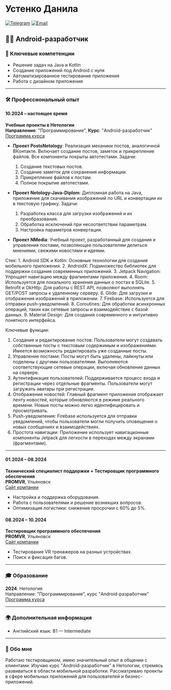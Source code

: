 # Устенко Данила

[![Telegram](https://img.shields.io/badge/Telegram-@bens0m-blue.svg)](https://t.me/bens0m) 
[![Email](https://img.shields.io/badge/Email-skviil.93@gmail.com-orange.svg)](mailto:skvill.93@gmail.com)

## 👨‍💻 Android-разработчик

### 🔑 Ключевые компетенции
- Решение задач на Java и Kotlin
- Создание приложений под Android с нуля
- Автоматизированное тестирование приложения
- Работа с дизайном приложения

---

### 🛠️ Профессиональный опыт

#### 10.2024 – настоящее время
**Учебные проекты в Нетологии**  
**Направление**: "Программирование", **Курс**: "Android-разработчик"  
[Программа курса](#)

- **Проект PostsNetology**: Реализация механики постов, аналогичной ВКонтакте. Включает создание постов, заметок и прикрепление файлов. Все компоненты покрыты автотестами.
 Задачи:
    1. Создание текстовых постов.
    2. Создание заметок для сохранения информации.
    3. Прикрепление файлов к постам.
    4. Полное покрытие автотестами.

- **Проект Netology-Java-Diplom**: Дипломная работа на Java, приложение для скачивания изображений по URL и конвертации их в текстовую графику.
 Задачи:
    1. Разработка класса для загрузки изображений и их преобразования.
    2. Обработка исключений при несоответствии параметрам.
    3. Настройка параметров конвертации.

- **Проект NMedia**: Учебный проект, разработанный для создания и управления постами, позволяющее пользователям делиться мнениями, свежими новостями и идеями.

 Стек: 
    1. Android SDK и Kotlin: Основные технологии для создания мобильного приложения.
    2. AndroidX: Подмножество библиотек для поддержки создания современных приложений.
    3. Jetpack Navigation: Упрощает навигацию между фрагментами приложения.
    4. Room: Используется для локального хранения данных о постах в SQLite.
    5. Retrofit и OkHttp: Для работы с REST API, позволяют выполнять GET/POST запросы к удаленному серверу.
    6. Glide: Для загрузки и отображения изображений в приложении.
    7. Firebase: Используется для отправки push-уведомлений.
    8. Coroutines: Для обработки асинхронных операций, таких как сетевые запросы и взаимодействие с базой данных.
    9.  Material Design: Для создания современного и интуитивно понятного интерфейса.

Ключевые функции:

  1. Создание и редактирование постов: Пользователи могут создавать собственные посты с текстовым содержимым и изображениями. Имеется возможность редактировать уже созданные посты.
  2. Управление постами: Посты могут быть удалены, лайкнуты или поделены с другими пользователями. Выполняются соответствующие сетевые операции, включая обновление данных на сервере.
  3. Аутентификация пользователей: Поддерживается процесс входа и регистрации через отдельные фрагменты. Пользователи могут загружать аватары при регистрации.
  4. Отображение новостей: Главный фрагмент приложения отображает ленту новостей, которые обновляются в режиме реального времени. Новые посты можно легко идентифицировать и просмотривать.
  5. Push-уведомления: Firebase используется для отправки уведомлений, чтобы пользователи могли получить оповещения о новых сообщениях и взаимодействиях.
  6. Простота навигации: Приложение использует навигационные компоненты Jetpack для легкости в переходах между экранами (фрагментами).

---

#### 01.2024 – 08.2024
**Технический специалист поддержки + Тестировщик программного обеспечения**  
**PROMVR**, Ульяновск  
[Сайт компании](https://promvr.net/)

- Настройка и поддержка оборудования.
- Работа с пользователями и решение возникших вопросов.
- Оптимизация логистики: снижение просрочки с 60% до 5%.

#### 08.2024 – 10.2024
**Тестировщик программного обеспечения**  
**PROMVR**, Ульяновск  
[Сайт компании](https://promvr.net/)

- Тестирование VR тренажеров на разных устройствах.
- Поиск и фиксация багов.

---

### 🎓 Образование

**2024**: Нетология  
Направление: "Программирование", курс "Android-разработчик" [Программа курса](#)  

---

### 🌍 Дополнительная информация
- Английский язык: B1 — Intermediate

---

### 👤 Обо мне
Работаю тестировщиком, имею значительный опыт в общении с клиентами. Изучаю курс "Android-разработчик" в Нетологии, стремясь развиваться в области мобильной разработки. Рассматриваю проекты в сфере мобильных приложений для пользователей и бизнес-приложений.
